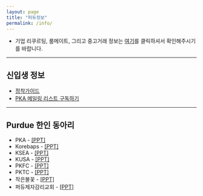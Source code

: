 ```yaml
---
layout: page
title: "퍼듀정보"
permalink: /info/
---
```


* 기업 리쿠르팅, 룸메이트, 그리고 중고거래 정보는 [여기](https://b.purdueka.org)를 클릭하셔서 확인해주시기를 바랍니다.

***
## 신입생 정보

* [정착가이드](https://sites.google.com/view/purduelife/home?authuser=0)
* [PKA 메일링 리스트 구독하기](/assets/PKA%20메일링%20리스트%20가입하기.pdf)

***
## Purdue 한인 동아리
* PKA - [\[PPT\]](/assets/2022-2023-PKA-1.pdf)
* Korebaps - [\[PPT\]](/assets/Korebaps-1.pdf)
* KSEA - [\[PPT\]](/assets/KSEA-2.pdf)
* KUSA - [\[PPT\]](/assets/KUSA-1.pdf)
* PKFC - [\[PPT\]](/assets/PKFC-1.pdf)
* PKTC - [\[PPT\]](/assets/PKTC-1.pdf)
* 작은불꽃 - [\[PPT\]](/assets/작은불꽃-1.pdf)
* 퍼듀제자감리교회 - [\[PPT\]](/assets/퍼듀제자감리교회.pdf)
